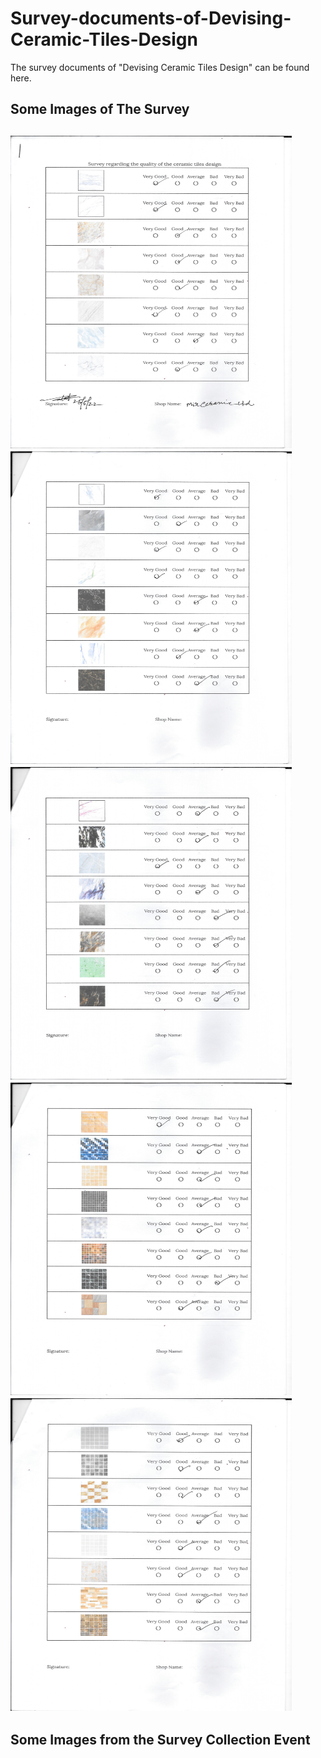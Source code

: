 # Survey-documents-of-Devising-Ceramic-Tiles-Design
The survey documents of "Devising Ceramic Tiles Design"  can be found here. 

<h2>Some Images of The Survey<h2>
<img src='Survey collected from Mir Ceramics\1.jpeg' style="width: 450px; height: 500px" />
<img src='Survey collected from Mir Ceramics\2.jpeg' style="width: 450px; height: 500px" />
<img src='Survey collected from Mir Ceramics\3.jpeg' style="width: 450px; height: 500px" />
<img src='Survey collected from Mir Ceramics\4.jpeg' style="width: 450px; height: 500px" />
<img src='Survey collected from Mir Ceramics\5.jpeg' style="width: 450px; height: 500px" />
  
  <h2>Some Images from the Survey Collection Event</h2>
